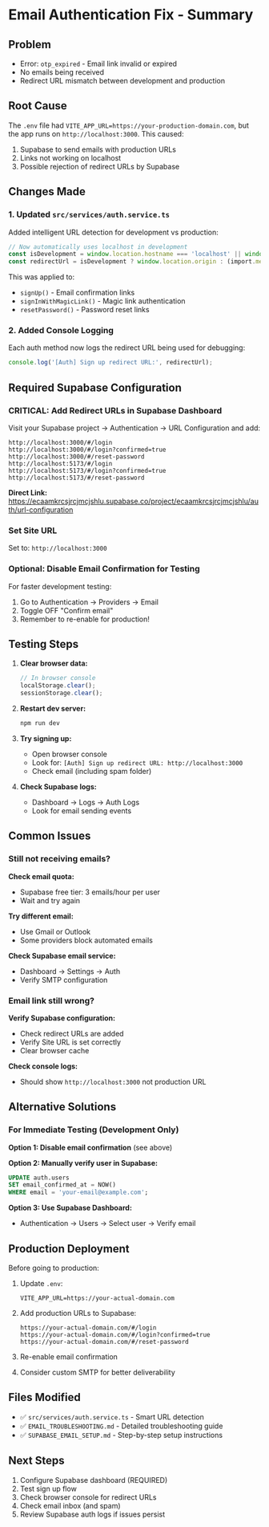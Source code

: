 # Email Authentication Fix - Summary

## Problem
- Error: `otp_expired` - Email link invalid or expired
- No emails being received
- Redirect URL mismatch between development and production

## Root Cause
The `.env` file had `VITE_APP_URL=https://your-production-domain.com`, but the app runs on `http://localhost:3000`. This caused:
1. Supabase to send emails with production URLs
2. Links not working on localhost
3. Possible rejection of redirect URLs by Supabase

## Changes Made

### 1. Updated `src/services/auth.service.ts`
Added intelligent URL detection for development vs production:

```typescript
// Now automatically uses localhost in development
const isDevelopment = window.location.hostname === 'localhost' || window.location.hostname === '127.0.0.1';
const redirectUrl = isDevelopment ? window.location.origin : (import.meta.env.VITE_APP_URL || window.location.origin);
```

This was applied to:
- `signUp()` - Email confirmation links
- `signInWithMagicLink()` - Magic link authentication
- `resetPassword()` - Password reset links

### 2. Added Console Logging
Each auth method now logs the redirect URL being used for debugging:
```typescript
console.log('[Auth] Sign up redirect URL:', redirectUrl);
```

## Required Supabase Configuration

### CRITICAL: Add Redirect URLs in Supabase Dashboard

Visit your Supabase project → Authentication → URL Configuration and add:

```
http://localhost:3000/#/login
http://localhost:3000/#/login?confirmed=true
http://localhost:3000/#/reset-password
http://localhost:5173/#/login
http://localhost:5173/#/login?confirmed=true
http://localhost:5173/#/reset-password
```

**Direct Link:** https://ecaamkrcsjrcjmcjshlu.supabase.co/project/ecaamkrcsjrcjmcjshlu/auth/url-configuration

### Set Site URL
Set to: `http://localhost:3000`

### Optional: Disable Email Confirmation for Testing
For faster development testing:
1. Go to Authentication → Providers → Email
2. Toggle OFF "Confirm email"
3. Remember to re-enable for production!

## Testing Steps

1. **Clear browser data:**
   ```javascript
   // In browser console
   localStorage.clear();
   sessionStorage.clear();
   ```

2. **Restart dev server:**
   ```bash
   npm run dev
   ```

3. **Try signing up:**
   - Open browser console
   - Look for: `[Auth] Sign up redirect URL: http://localhost:3000`
   - Check email (including spam folder)

4. **Check Supabase logs:**
   - Dashboard → Logs → Auth Logs
   - Look for email sending events

## Common Issues

### Still not receiving emails?

**Check email quota:**
- Supabase free tier: 3 emails/hour per user
- Wait and try again

**Try different email:**
- Use Gmail or Outlook
- Some providers block automated emails

**Check Supabase email service:**
- Dashboard → Settings → Auth
- Verify SMTP configuration

### Email link still wrong?

**Verify Supabase configuration:**
- Check redirect URLs are added
- Verify Site URL is set correctly
- Clear browser cache

**Check console logs:**
- Should show `http://localhost:3000` not production URL

## Alternative Solutions

### For Immediate Testing (Development Only)

**Option 1: Disable email confirmation** (see above)

**Option 2: Manually verify user in Supabase:**
```sql
UPDATE auth.users 
SET email_confirmed_at = NOW() 
WHERE email = 'your-email@example.com';
```

**Option 3: Use Supabase Dashboard:**
- Authentication → Users → Select user → Verify email

## Production Deployment

Before going to production:

1. Update `.env`:
   ```env
   VITE_APP_URL=https://your-actual-domain.com
   ```

2. Add production URLs to Supabase:
   ```
   https://your-actual-domain.com/#/login
   https://your-actual-domain.com/#/login?confirmed=true
   https://your-actual-domain.com/#/reset-password
   ```

3. Re-enable email confirmation

4. Consider custom SMTP for better deliverability

## Files Modified
- ✅ `src/services/auth.service.ts` - Smart URL detection
- ✅ `EMAIL_TROUBLESHOOTING.md` - Detailed troubleshooting guide
- ✅ `SUPABASE_EMAIL_SETUP.md` - Step-by-step setup instructions

## Next Steps

1. Configure Supabase dashboard (REQUIRED)
2. Test sign up flow
3. Check browser console for redirect URLs
4. Check email inbox (and spam)
5. Review Supabase auth logs if issues persist

